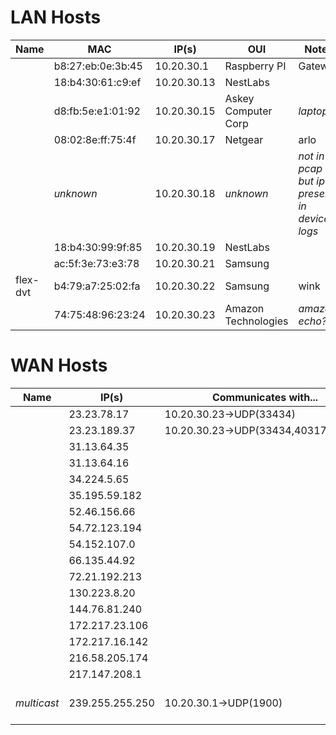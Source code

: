 # LAN Hosts

|Name|MAC|IP(s)|OUI|Notes|
|----|---|-----|---|-----|
|    |b8:27:eb:0e:3b:45|10.20.30.1|Raspberry PI|Gateway|
|    |18:b4:30:61:c9:ef|10.20.30.13|NestLabs| |
|    |d8:fb:5e:e1:01:92|10.20.30.15| Askey Computer Corp | _laptop?_ |
|    |08:02:8e:ff:75:4f|10.20.30.17|Netgear | arlo |
|    | _unknown_ | 10.20.30.18 | _unknown_ | _not in pcap but ip present in device logs_ |
|    |18:b4:30:99:9f:85|10.20.30.19|NestLabs| |
|    |ac:5f:3e:73:e3:78|10.20.30.21| Samsung | |
| flex-dvt |b4:79:a7:25:02:fa|10.20.30.22| Samsung | wink |
|    | 74:75:48:96:23:24 | 10.20.30.23 | Amazon Technologies | _amazon echo?_ |

# WAN Hosts

|Name|IP(s)| Communicates with...| Notes|
|----|-----|---------------------|------|
|    |23.23.78.17 | 10.20.30.23→UDP(33434) |  |
|    |23.23.189.37 | 10.20.30.23→UDP(33434,40317,49317) |  |
|    |31.13.64.35 | | |
|    |31.13.64.16 | | |
|    |34.224.5.65 | | |
|    |35.195.59.182 | | |
|    |52.46.156.66 | | |
|    |54.72.123.194 | | |
|    |54.152.107.0 | | |
|    |66.135.44.92 | | |
|    |72.21.192.213 | | |
|    |130.223.8.20 | | DNS |
|    |144.76.81.240 | | |
|    |172.217.23.106 | | |
|    |172.217.16.142 | | |
|    |216.58.205.174 | | |
|    |217.147.208.1 | | |
| _multicast_ |239.255.255.250| 10.20.30.1→UDP(1900) | SSDP NOTIFY (upnp) |

